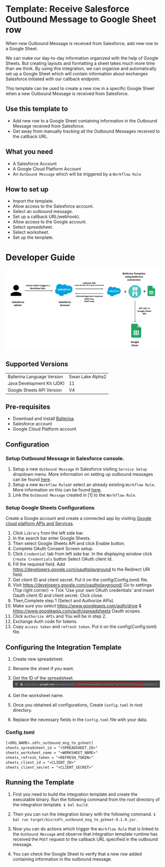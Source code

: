 # Template: Receive Salesforce Outbound Message to Google Sheet row
When new Outbound Message is received from Salesforce, add new row to a Google Sheet.<br>

We can make our day-to-day information organized with the help of Google Sheets. But creating layouts and formatting a
sheet takes much more time than we think. By using this integration, we can organize and automatically set up a Google Sheet
which will contain information about exchanges Salesforce initiated with our callback endpoint.

This template can be used to create a new row in a specific Google Sheet when a new Outbound Message is received from 
Salesforce.

## Use this template to
- Add new row to a Google Sheet containing information in the Outbound Message received from Salesforce.
- Get away from manually tracking all the Outbound Messages received to the callback URL.

## What you need
- A Salesforce Account
- A Google Cloud Platform Account
- An `Outbound Message` which will be triggered by a `Workflow Rule`

## How to set up
- Import the template.
- Allow access to the Salesforce account.
- Select an outbound message.
- Set up a callback URL(webhook).
- Allow access to the Google account.
- Select spreadsheet.
- Select worksheet.
- Set up the template. 

# Developer Guide

<p align="center">
<img src="./docs/images/template_flow.png?raw=true" alt="Salesforce-GSheet Integration template overview"/>
</p>

## Supported Versions
<table>
  <tr>
   <td>Ballerina Language Version
   </td>
   <td>Swan Lake Alpha2
   </td>
  </tr>
  <tr>
   <td>Java Development Kit (JDK)
   </td>
   <td>11
   </td>
  </tr>
  <tr>
   <td>Google Sheets API Version
   </td>
   <td>V4
   </td>
  </tr>
</table>

## Pre-requisites
* Download and install [Ballerina](https://ballerinalang.org/downloads/).
* Salesforce account
* Google Cloud Platform account

## Configuration
### Setup Outbound Message in Salesforce console.
1. Setup a new `Outbound Message` in Salesforce visiting `Service Setup` dropdown menu. More information on setting up 
outbound messages can be found [here](https://developer.salesforce.com/docs/atlas.en-us.api.meta/api/sforce_api_om_outboundmessaging_setting_up.htm).
2. Setup a new `Workflow Rule`or select an already existing `Workflow Rule`. More information on this can
be found [here](https://help.salesforce.com/articleView?id=sf.workflow_rules_new.htm&type=5).
3. Link the `Outbound Message` created in [1] to the `Workflow Rule`.

### Setup Google Sheets Configurations
Create a Google account and create a connected app by visiting [Google cloud platform APIs and Services](https://console.cloud.google.com/apis/dashboard). 

1. Click `Library` from the left side bar.
2. In the search bar enter Google Sheets.
3. Then select Google Sheets API and click Enable button.
4. Complete OAuth Consent Screen setup.
5. Click `Credential` tab from left side bar. In the displaying window click `Create Credentials` button
Select OAuth client Id.
6. Fill the required field. Add https://developers.google.com/oauthplayground to the Redirect URI field.
7. Get client ID and client secret. Put it on the config(Config.toml) file.
8. Visit https://developers.google.com/oauthplayground/ 
    Go to settings (Top right corner) -> Tick 'Use your own OAuth credentials' and insert Oauth client ID and client secret. 
    Click close.
9. Then,Complete step 1 (Select and Authorize APIs)
10. Make sure you select https://www.googleapis.com/auth/drive & https://www.googleapis.com/auth/spreadsheets Oauth scopes.
11. Click `Authorize APIs` and You will be in step 2.
12. Exchange Auth code for tokens.
13. Copy `access token` and `refresh token`. Put it on the config(Config.toml) file.

## Configuring the Integration Template

1. Create new spreadsheet.
2. Rename the sheet if you want.
3. Get the ID of the spreadsheet.  
![alt text](docs/images/spreadsheet_id_example.png?raw=true)
5. Get the worksheet name.

6. Once you obtained all configurations, Create `Config.toml` in root directory.
7. Replace the necessary fields in the `Config.toml` file with your data.

### Config.toml 
```
[<ORG_NAME>.sdfc_outbound_msg_to_gsheet]
sheets_spreadsheet_id = "<SPREADSHEET_ID>"
sheets_worksheet_name = "<WORKSHEET_NAME>"
sheets_refresh_token = "<REFRESH_TOKEN>"
sheets_client_id = "<CLIENT_ID>"
sheets_client_secret = "<CLIENT_SECRET>"
``` 

## Running the Template

1. First you need to build the integration template and create the executable binary. Run the following command from the 
root directory of the integration template. 
`$ bal build`. 

2. Then you can run the integration binary with the following command. 
`$  bal run target/bin/sdfc_outbound_msg_to_gsheet-0.1.0.jar`. 

3. Now you can do actions which trigger the `Workflow Rule` that is linked to the `Outbound Message` and observe that integration template runtime has 
received the `POST` request to the callback URL specified in the outbound message.

4. You can check the Google Sheet to verify that a new row added containing information in the outbound message. 
